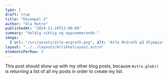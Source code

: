 ```yaml
---
type: 1
draft: true
title: "Eksempel 2"
author: "Ola Matre"
publishedAt: "2024-11-29T13:00:00"
summary: "Veldig viktig og oppsummerende."
image:
  { url: "/src/assets/atle-mcgrath.png", alt: "Atle McGrath på Olympiatoppen" }
layout: "../../layouts/ArtikkelLayout.astro"
elementsPerRow: 3
---
```


This post should show up with my other blog posts, because `Astro.glob()` is returning a list of all my posts in order to create my list.
